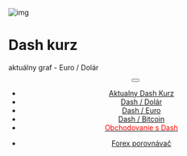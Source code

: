 <div class="jumbotron" markdown="1">

![img]({{img-url}}dash-coin.png)

# Dash kurz

aktuálny graf - Euro / Dolár


</div>
<header class="navbar navbar-static-top navbar-inverse navbar-sticky" id="top" role="banner">
  <div class="container">
    <div class="navbar-header">
      <button class="navbar-toggle collapsed" type="button" data-toggle="collapse" data-target=".navbar-collapse">
        <span class="icon-bar"></span>
        <span class="icon-bar"></span>
        <span class="icon-bar"></span>
      </button>
    </div>
    <nav class="navbar-collapse collapse" role="navigation" style="height: 1px;" id="scrollpsy">
      <ul class="nav navbar-nav">
        <li class="active">
          <a href="#top"> <span class="hidden-sm">Aktualny Dash Kurz</span></a>
        </li>
        <li>
          <a href="#section-1">Dash / Dolár</a>
        </li>
        <li>
          <a href="#section-2">Dash / Euro</a>
        </li>
        <li>
          <a href="#section-3">Dash / Bitcoin</a>
        </li>
          <li>
          <a href="http://blog.forexsrovnavac.cz/sk/plus500cz"><span style="color: red;">Obchodovanie s Dash</span></a>
        </li>
        </ul>
      <ul class="nav navbar-nav navbar-right">
        <li>
          <a href="{{url}}">Forex <i class="fa fa-bar-chart-o"></i> porovnávač</a>
          </ul>
        </li>
      </ul>
    </nav>
  </div>
</header>